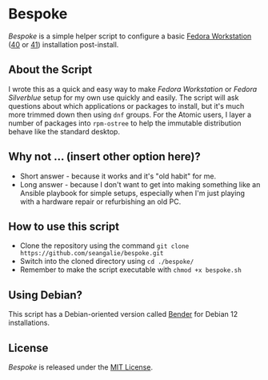 # Bespoke

*Bespoke* is a simple helper script to configure a basic [Fedora Workstation](https://fedoraproject.org/workstation/) ([40](https://download.fedoraproject.org/pub/fedora/linux/releases/40/Workstation/x86_64/iso/Fedora-Workstation-Live-x86_64-40-1.14.iso) or [41](https://download.fedoraproject.org/pub/fedora/linux/releases/41/Workstation/x86_64/iso/Fedora-Workstation-Live-x86_64-41-1.4.iso)) installation post-install.

## About the Script

I wrote this as a quick and easy way to make *Fedora Workstation* or *Fedora Silverblue* setup for my own use quickly and easily.  The script will ask questions about which applications or packages to install, but it's much more trimmed down then using `dnf` groups.  For the Atomic users, I layer a number of packages into `rpm-ostree` to help the immutable distribution behave like the standard desktop.

## Why not ... (insert other option here)?

- Short answer - because it works and it's "old habit" for me.
- Long answer - because I don't want to get into making something like an Ansible playbook for simple setups, especially when I'm just playing with a hardware repair or refurbishing an old PC.

## How to use this script

- Clone the repository using the command `git clone https://github.com/seangalie/bespoke.git`
- Switch into the cloned directory using `cd ./bespoke/`
- Remember to make the script executable with `chmod +x bespoke.sh`

## Using Debian?

This script has a Debian-oriented version called [Bender](https://github.com/seangalie/bender) for Debian 12 installations.

## License

*Bespoke* is released under the [MIT License](https://opensource.org/licenses/MIT).